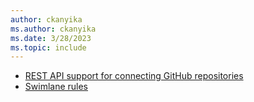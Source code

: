 ```yaml
---
author: ckanyika
ms.author: ckanyika
ms.date: 3/28/2023
ms.topic: include
---
```


- [REST API support for connecting GitHub repositories ](#rest-api-support-for-connecting-github-repositories )
- [Swimlane rules](#swimlane-rules)
